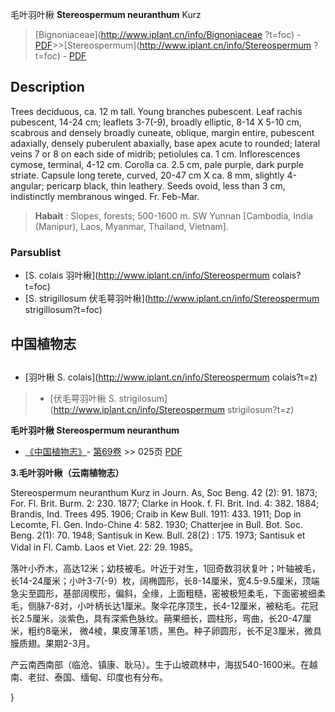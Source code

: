 毛叶羽叶楸 **Stereospermum neuranthum** Kurz

> [Bignoniaceae](http://www.iplant.cn/info/Bignoniaceae ?t=foc) - [PDF](http://iplant.cn/foc/pdf/Bignoniaceae.pdf)>>[Stereospermum](http://www.iplant.cn/info/Stereospermum ?t=foc) - [PDF](http://www.iplant.cn/foc/pdf/Stereospermum.pdf)

## Description

Trees deciduous, ca. 12 m tall. Young branches pubescent. Leaf rachis pubescent, 14-24 cm; leaflets 3-7(-9), broadly elliptic, 8-14 X 5-10 cm, scabrous and densely broadly cuneate, oblique, margin entire, pubescent adaxially, densely puberulent abaxially, base apex acute to rounded; lateral veins 7 or 8 on each side of midrib; petiolules ca. 1 cm. Inflorescences cymose, terminal, 4-12 cm. Corolla ca. 2.5 cm, pale purple, dark purple striate. Capsule long terete, curved, 20-47 cm X ca. 8 mm, slightly 4-angular; pericarp black, thin leathery. Seeds ovoid, less than 3 cm, indistinctly membranous winged. Fr. Feb-Mar.

> **Habait** : 
> Slopes, forests; 500-1600 m. SW Yunnan [Cambodia, India (Manipur), Laos, Myanmar, Thailand, Vietnam].

### Parsublist

* [S.  colais  羽叶楸](http://www.iplant.cn/info/Stereospermum colais?t=foc)
* [S.  strigillosum  伏毛萼羽叶楸](http://www.iplant.cn/info/Stereospermum strigillosum?t=foc)

## 中国植物志

## 
* [羽叶楸  S.  colais](http://www.iplant.cn/info/Stereospermum colais?t=z)
> * [伏毛萼羽叶楸  S.  strigilosum](http://www.iplant.cn/info/Stereospermum strigilosum?t=z)

**毛叶羽叶楸 Stereospermum neuranthum**

* [《中国植物志》](http://www.iplant.cn/frps)- [第69卷](http://www.iplant.cn/frps/vol/69) >> 025页 [PDF](http://www.iplant.cn/frps/pdf/69/025b.pdf)

**3.毛叶羽叶楸（云南植物志）**

Stereospermum neuranthum Kurz in Journ. As, Soc Beng. 42 (2): 91. 1873; For. Fl. Brit. Burm. 2: 230. 1877; Clarke in Hook. f. Fl. Brit. Ind. 4: 382. 1884; Brandis, Ind. Trees 495. 1906; Craib in Kew Bull. 1911: 433. 1911; Dop in Lecomte, Fl. Gen. Indo-Chine 4: 582. 1930; Chatterjee in Bull. Bot. Soc. Beng. 2(1): 70. 1948; Santisuk in Kew. Bull. 28(2) : 175. 1973; Santisuk et Vidal in Fl. Camb. Laos et Viet. 22: 29. 1985。

落叶小乔木，高达12米；幼枝被毛。叶近于对生，1回奇数羽状复叶；叶轴被毛，长14-24厘米；小叶3-7(-9）枚，阔椭圆形，长8-14厘米，宽4.5-9.5厘米，顶端急尖至圆形，基部阔楔形，偏斜，全缘，上面粗糙，密被极短柔毛，下面密被细柔毛，侧脉7-8对，小叶柄长达1厘米。聚伞花序顶生，长4-12厘米，被粘毛。花冠长2.5厘米，淡紫色，具有深紫色脉纹。蒴果细长，圆柱形，弯曲，长20-47厘米，粗约8毫米， 微4棱，果皮薄革1质，黑色。种子卵圆形，长不足3厘米，微具膜质翅。果期2-3月。

产云南西南部（临沧、镇康、耿马）。生于山坡疏林中，海拔540-1600米。在越南、老挝、泰国、缅甸、印度也有分布。

}